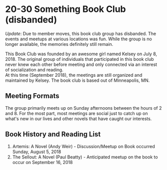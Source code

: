 # 20-30 Something Book Club (disbanded)

*Update*: Due to member moves, this book club group has disbanded. The events and meetups at various locations was fun. While the group is no longer available, the memories definitely still remain.

This Book Club was founded by an awesome girl named Kelsey on July 8, 2018. The original group of individuals that participated in this book club never knew each other before meeting and only connected via an interest of socialization and reading.  
At this time (September 2018), the meetings are still organized and maintained by Kelsey. 
The book club is based out of Minneapolis, MN. 

## Meeting Formats
The group primarily meets up on Sunday afternoons between the hours of 2 and 8. For the most part, most meetings are social just to catch up on what's new in our lives and other novels that have caught our interests. 

## Book History and Reading List
1. Artemis: A Novel (Andy Weir) - Discussion/Meetup on Book occurred Sunday, August 5, 2018
2. The Sellout: A Novel (Paul Beatty) - Anticipated meetup on the book to occur on September 16, 2018
